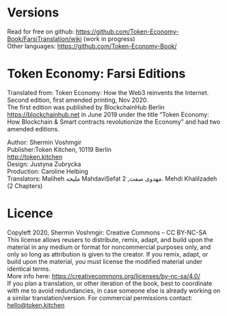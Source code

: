 
# Versions
Read for free on github: https://github.com/Token-Economy-Book/FarsiTranslation/wiki (work in progress)<br>
Other languages: https://github.com/Token-Economy-Book/

# Token Economy: Farsi Editions
Translated from: Token Economy: How the Web3 reinvents the Internet. Second edition, first amended printing, Nov 2020.<br>
The first edition was published by BlockchainHub Berlin https://blockchainhub.net in June 2019 under the title “Token Economy: How Blockchain & Smart contracts revolutionize the Economy” and had two amended editions.

Author: Shermin Voshmgir <br>
Publisher:Token Kitchen, 10119 Berlin <br>
http://token.kitchen<br>
Design: Justyna Zubrycka <br>
Production: Caroline Helbing<br>
Translators: Maliheh ملیحه MahdaviSefat مهدوی صفت, 2. Mehdi Khalilzadeh (2 Chapters) <br>


# Licence
Copyleft 2020, Shermin Voshmgir: Creative Commons – CC BY-NC-SA<br>
This license allows reusers to distribute, remix, adapt, and build upon the material in any medium or format for noncommercial purposes only, and only so long as attribution is given to the creator. If you remix, adapt, or build upon the material, you must license the modified material under identical terms. <br>
More info here: https://creativecommons.org/licenses/by-nc-sa/4.0/ <br>
If you plan a translation, or other iteration of the book, best to coordinate with me to avoid redundancies, in case someone else is already working on a similar translation/version.
For commercial permissions contact: hello@token.kitchen <br>
